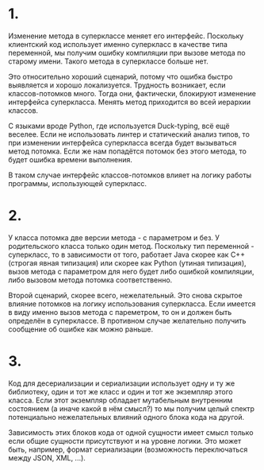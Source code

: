 # 1.
Изменение метода в суперклассе меняет его интерфейс.
Поскольку клиентский код использует именно суперкласс в качестве типа переменной,
мы получим ошибку компиляции при вызове метода по старому имени.
Такого метода в суперклассе больше нет.

Это относительно хороший сценарий, потому что ошибка быстро выявляется и хорошо локализуется.
Трудность возникает, если классов-потомков много.
Тогда они, фактически, блокируют изменение интерфейса суперкласса.
Менять метод приходится во всей иерархии классов.

С языками вроде Python, где используется Duck-typing, всё ещё веселее.
Если не использовать линтер и статический анализ типов,
то при изменении интерфейса суперкласса
всегда будет вызываться метод потомка.
Если же нам попадётся потомок без этого метода, то будет ошибка времени выполнения.

В таком случае интерфейс классов-потомков влияет на логику работы программы, использующей суперкласс.


# 2.
У класса потомка две версии метода - с параметром и без.
У родительского класса только один метод.
Поскольку тип переменной - суперкласс,
то в зависимости от того, работает Java скорее как C++ (строгая явная типизация)
или скорее как Python (утиная типизация),
вызов метода с параметром для него будет либо ошибкой компиляции,
либо вызовом метода потомка соответственно.

Второй сценарий, скорее всего, нежелательный.
Это снова скрытое влияние потомков на логику использования суперкласса.
Если имеется в виду именно вызов метода с пареметром, то он и должен быть определён в суперклассе.
В противном случае желательно получить сообщение об ошибке как можно раньше.


# 3.
Код для десериализации и сериализации использует одну и ту же библиотеку,
один и тот же класс и один и тот же экземпляр этого класса.
Если этот экземпляр обладает мутабельным внутренним состоянием (а иначе какой в нём смысл?)
то мы получим целый спектр потенциально нежелательных влияний одного блока кода на другой.

Зависимость этих блоков кода от одной сущности
имеет смысл только если общие сущности присутствуют и на уровне логики.
Это может быть, например, формат сериализации
(возможность переключаться между JSON, XML, ...).
